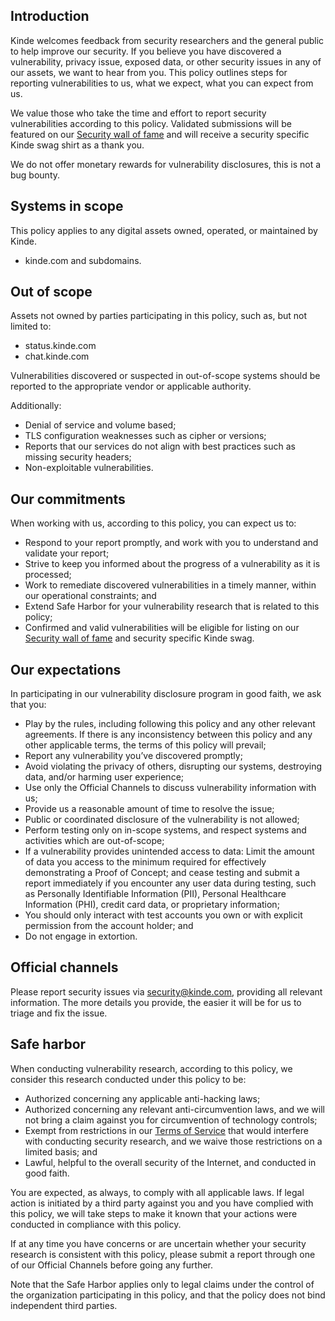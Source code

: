 
## **Introduction**

Kinde welcomes feedback from security researchers and the general public to help improve our security. If you believe you have discovered a vulnerability, privacy issue, exposed data, or other security issues in any of our assets, we want to hear from you. This policy outlines steps for reporting vulnerabilities to us, what we expect, what you can expect from us.

We value those who take the time and effort to report security vulnerabilities according to this policy. Validated submissions will be featured on our [Security wall of fame](/trust-center/security/security-wall-of-fame/) and will receive a security specific Kinde swag shirt as a thank you. 

We do not offer monetary rewards for vulnerability disclosures, this is not a bug bounty. 

## **Systems in scope**

This policy applies to any digital assets owned, operated, or maintained by Kinde.

- kinde.com and subdomains.

## **Out of scope**

Assets not owned by parties participating in this policy, such as, but not limited to:

- status.kinde.com
- chat.kinde.com

Vulnerabilities discovered or suspected in out-of-scope systems should be reported to the appropriate vendor or applicable authority.

Additionally:

- Denial of service and volume based;
- TLS configuration weaknesses such as cipher or versions;
- Reports that our services do not align with best practices such as missing security headers;
- Non-exploitable vulnerabilities.

## **Our commitments**

When working with us, according to this policy, you can expect us to:

- Respond to your report promptly, and work with you to understand and validate your report;
- Strive to keep you informed about the progress of a vulnerability as it is processed;
- Work to remediate discovered vulnerabilities in a timely manner, within our operational constraints; and
- Extend Safe Harbor for your vulnerability research that is related to this policy;
- Confirmed and valid vulnerabilities will be eligible for listing on our [Security wall of fame](/trust-center/security/security-wall-of-fame/) and security specific Kinde swag.

## **Our expectations**

In participating in our vulnerability disclosure program in good faith, we ask that you:

- Play by the rules, including following this policy and any other relevant agreements. If there is any inconsistency between this policy and any other applicable terms, the terms of this policy will prevail;
- Report any vulnerability you’ve discovered promptly;
- Avoid violating the privacy of others, disrupting our systems, destroying data, and/or harming user experience;
- Use only the Official Channels to discuss vulnerability information with us;
- Provide us a reasonable amount of time to resolve the issue;
- Public or coordinated disclosure of the vulnerability is not allowed;
- Perform testing only on in-scope systems, and respect systems and activities which are out-of-scope;
- If a vulnerability provides unintended access to data: Limit the amount of data you access to the minimum required for effectively demonstrating a Proof of Concept; and cease testing and submit a report immediately if you encounter any user data during testing, such as Personally Identifiable Information (PII), Personal Healthcare Information (PHI), credit card data, or proprietary information;
- You should only interact with test accounts you own or with explicit permission from the account holder; and
- Do not engage in extortion.

## **Official channels**

Please report security issues via [security@kinde.com](mailto:security@kinde.com), providing all relevant information. The more details you provide, the easier it will be for us to triage and fix the issue.

## **Safe harbor**

When conducting vulnerability research, according to this policy, we consider this research conducted under this policy to be:

- Authorized concerning any applicable anti-hacking laws;
- Authorized concerning any relevant anti-circumvention laws, and we will not bring a claim against you for circumvention of technology controls;
- Exempt from restrictions in our [Terms of Service](/trust-center/agreements/terms-of-service/) that would interfere with conducting security research, and we waive those restrictions on a limited basis; and
- Lawful, helpful to the overall security of the Internet, and conducted in good faith.

You are expected, as always, to comply with all applicable laws. If legal action is initiated by a third party against you and you have complied with this policy, we will take steps to make it known that your actions were conducted in compliance with this policy.

If at any time you have concerns or are uncertain whether your security research is consistent with this policy, please submit a report through one of our Official Channels before going any further.

<Aside>

Note that the Safe Harbor applies only to legal claims under the control of the organization participating in this policy, and that the policy does not bind independent third parties.

</Aside>
